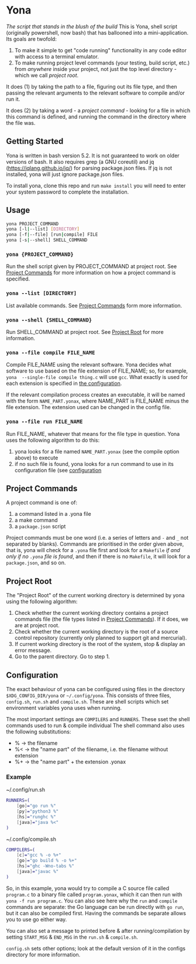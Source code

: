 # Yona

*The script that stands in the blush of the build*
This is Yona, shell script (originally powershell, now bash) that has 
ballooned into a mini-application. Its goals are twofold:

1. To make it simple to get "code running" functionality in any code editor 
   with access to a terminal emulator.
2. To make running project level commands (your testing, build script, etc.) 
   from *anywhere* inside your project, not just the top level directory - 
   which we call *project root*.

It does (1) by taking the path to a file, figuring out its file type, and 
then passing the relevant arguments to the relevant software to compile 
and/or run it.

It does (2) by taking a word - a *project command* - looking for a file in 
which this command is defined, and running the command in the directory 
where the file was.

## Getting Started

Yona is written in bash version 5.2. It is not guaranteed to work on older 
versions of bash. It also requires grep (a GNU coreutil) and jq 
(<https://jqlang.github.io/jq/>) for parsing package.json files. If jq is 
not installed, yona will just ignore package.json files.

To install yona, clone this repo and run `make install` you will need to 
enter your system password to complete the installation.

## Usage

```bash
yona PROJECT_COMMAND
yona [-l|--list] [DIRECTORY]
yona [-f|--file] [run|compile] FILE
yona [-s|--shell] SHELL_COMMAND
```

### `yona {PROJECT_COMMAND}`

Run the shell script given by PROJECT_COMMAND at project root. See [Project 
Commands](#project-commands) for more information on how a project command 
is specified.

### `yona --list [DIRECTORY]`

List available commands. See [Project Commands](#project-commands) form more 
information.

### `yona --shell {SHELL_COMMAND}`

Run SHELL_COMMAND at project root. See [Project Root](#project-root) for 
more information.

### `yona --file compile FILE_NAME`

Compile FILE_NAME using the relevant software. Yona decides what software to 
use based on the file extension of FILE_NAME; so, for example, `yona 
--single-file compile thing.c` will use `gcc`. What exactly is used for each 
extension is specified in [the configuration](#configuration).

If the relevant compilation process creates an executable, it will be named 
with the form `NAME_PART.yonax`, where NAME_PART is FILE_NAME minus the file 
extension. The extension used can be changed in the config file. 

### `yona --file run FILE_NAME`

Run FILE_NAME, whatever that means for the file type in question. Yona uses 
the following algorithm to do this:
1. yona looks for a file named `NAME_PART.yonax` (see the compile option 
   above) to execute
2. if no such file is found, yona looks for a run command to use in its 
   configuration file (see [configuration](#configuration)


## Project Commands

A project command is one of:

1. a command listed in a .yona file
2. a make command
3. a `package.json` script

Project commands must be one word (i.e. a series of letters and `-` and `_` 
not separated by blanks). Commands are prioritised in the order given above, 
that is, yona will check for a `.yona`  file first and look for a `Makefile` 
*if and only if no `.yona` file is found*, and then if there is no 
`Makefile`, it will look for a `package.json`, and so on.

## Project Root

The "Project Root" of the current working directory is determined by yona 
using the following algorithm:
1. Check whether the current working directory contains a project commands 
   file (the file types listed in [Project Commands](#project-commands)).
   If it does, we are at project root.
2. Check whether the current working directory is the root of a source 
   control repository (currently only planned to support git and mercurial).
3. If current working directory is the root of the system, stop & display an 
   error message.
4. Go to the parent directory. Go to step 1.


## Configuration

The exact behaviour of yona can be configured using files in the directory
`$XDG_CONFIG_DIR/yona` or `~/.config/yona`. This consists of three files, 
`config.sh`, `run.sh` and `compile.sh`. These are shell scripts which set 
environment variables yona uses when running.

The most important settings are `COMPILERS` and `RUNNERS`. These sset the 
shell commands used to run & compile individual 
The shell command also uses the following substitutions:
- %  -> the filename
- %< -> the "name part" of the filename, i.e. the filename without extension
- %+ -> the "name part" + the extension .yonax

### Example

~/.config/run.sh
```bash
RUNNERS=(
    [go]="go run %"
    [py]="python3 %"
    [hs]="runghc %"
    [java]="java %<"
)
```

~/.config/compile.sh
```bash
COMPILERS=(
    [c]="gcc % -o %+"
    [go]="go build % -o %+"
    [hs]="ghc -Wno-tabs %"
    [java]="javac %"
)
```

So, in this example, yona would try to compile a C source file called 
`program.c` to a binary file called `program.yonax`, which it can then run 
with `yona -f run program.c`.
You can also see here why the `run` and `compile` commands are separate: the 
Go language can be run directly with `go run`, but it can also be compiled 
first. Having the commands be separate allows you to use go either way.

You can also set a message to printed before & after running/compilation by 
setting `START_MSG` & `END_MSG` in the `run.sh` & `compile.sh`.

`config.sh` sets other options; look at the default version of it in the 
configs directory for more information.
